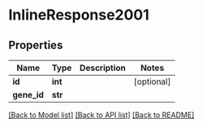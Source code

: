 # InlineResponse2001

## Properties
Name | Type | Description | Notes
------------ | ------------- | ------------- | -------------
**id** | **int** |  | [optional] 
**gene_id** | **str** |  | 

[[Back to Model list]](../README.md#documentation-for-models) [[Back to API list]](../README.md#documentation-for-api-endpoints) [[Back to README]](../README.md)

